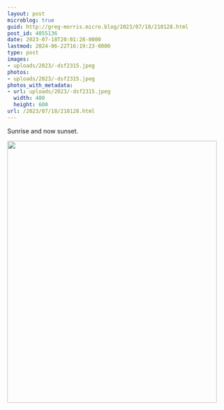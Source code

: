 ```yaml
---
layout: post
microblog: true
guid: http://greg-morris.micro.blog/2023/07/18/210128.html
post_id: 4055136
date: 2023-07-18T20:01:28-0000
lastmod: 2024-06-22T16:19:23-0000
type: post
images:
- uploads/2023/-dsf2315.jpeg
photos:
- uploads/2023/-dsf2315.jpeg
photos_with_metadata:
- url: uploads/2023/-dsf2315.jpeg
  width: 480
  height: 600
url: /2023/07/18/210128.html
---
```

Sunrise and now sunset.

<img src="uploads/2023/-dsf2315.jpeg" width="480" height="600" alt="">
